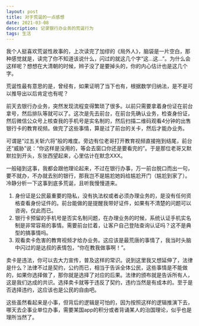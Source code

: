 ```yaml
---
layout: post
title: 对于荒诞的一点感想
date: 2021-03-08
description: 记录银行办业务的荒诞行为
tags: 生活
---  
```


我个人挺喜欢荒诞性故事的，上次读完了加缪的《局外人》，脑袋是一片空白，那种感觉就是，读完了你不知道该说什么，闪过的就这几个字“这...这...”。为什么会这样呢？想想在大清朝的时候，辫子没了是要掉头的，你的内心估计也是这几个字。

荒诞性最有意思的是，曾经有，如果证明了当下也有，根据数学归纳法，是不是可以推导出以后肯定也有呢？

前天去银行办业务，突然发现流程变得繁琐了很多。以前只需要拿着身份证在前台拿号，然后排队等就可以了。这次是先去前台，在前台先确认业务，检查身份证，然后微信公众号上核查我的手机号是实名制的，然后扫描二维码观看4分钟的出售银行卡的教育视频。做完了这些事情，算是过了前台的关卡，然后才能办业务。

可谓是“过五关斩六将”般的难度。旁边有位老哥打开教育视频直接拖到结尾，前台还“威胁”说：“你这样是没用的，等会去窗口你还是要看完的”。于是那位老哥又默默拉到开头，东张西望起来，心里估计在默念XXX。

一般碰到这事，我都会跟他理论起来，不过在银行办事，万一前台脱口而出一句，要不就办，不办就去别的银行，那我岂不是尴尬她妈给尴尬开门（尴尬到家了）。冷静分析一下这事到底多荒诞，且听我慢慢道来。

1. 身份证是公民最重要的隐私，没有执法权或者必须办理业务的，是没有任何资格查看身份证件的。前台能做的是提醒我带好证件，如果有不清楚的问题可以咨询，仅此而已。
2. 银行卡预留的手机号是否实名制问题，在办理业务的时候，系统认证手机实名制是非常容易的事情。需要前台拦着，让客户自己登陆查询认证吗？这不是典型的搞事情吗。
3. 观看卖卡危害的教育视频才给办业务。这应该是最荒唐的事情了，我当时头脑中闪过的是达叔的表情包，“你在教我做事啊！”。

卖卡是违法，你可以去大力宣传，普及这样的常识。说到这里我又想延伸了，法律是什么？法律不过是契约，公约而已，相当于告诉全体公民，这些事情是不能做的，如果你选择做了，那你就是选择了对应的后果。法律的颁布就是告诉所有人，这是我们达成的共识。选择卖卡就等于违反了契约，违约当然是有成本的。至于是否选择违约，这应该也是公民的自由吧。

这些虽然看起来是小事，但背后的逻辑是可怕的，因为按照这样的逻辑推演下去，哪天去企事业单位办事，需要某国app的积分或者背诵某人的治国理论，似乎也是理所当然了。

